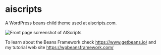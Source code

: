 # aiscripts
A WordPress beans child theme used at aiscripts.com. 

![Front page screenshot of AIScripts](https://user-images.githubusercontent.com/5323259/44138573-a043121a-a074-11e8-81d5-de83fd2e8992.jpg "Screenshot")

To learn about the Beans Framework check https://www.getbeans.io/ and 
my tutorial web site https://wpbeansframework.com/
